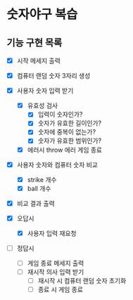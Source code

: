 # 숫자야구 복습

## 기능 구현 목록

- [x] 시작 메세지 출력

- [x] 컴퓨터 랜덤 숫자 3자리 생성

- [x] 사용자 숫자 입력 받기

  - [x] 유효성 검사
    - [x] 입력이 숫자인가?
    - [x] 숫자가 유효한 길이인가?
    - [x] 숫자에 중복이 없는가?
    - [x] 숫자가 유효한 범위인가?
  - [x] 에러시 throw 에러 게임 종료

- [x] 사용자 숫자와 컴퓨터 숫자 비교

  - [x] strike 개수
  - [x] ball 개수

- [x] 비교 결과 출력

- [x] 오답시

  - [x] 사용자 입력 재요청

- [ ] 정답시

  - [ ] 게임 종료 메세지 출력
  - [ ] 재시작 의사 입력 받기
    - [ ] 재시작 시 컴퓨터 랜덤 숫자 초기화
    - [ ] 종료 시 게임 종료
